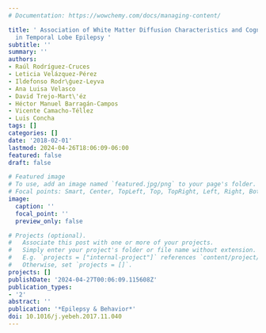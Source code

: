 ```yaml
---
# Documentation: https://wowchemy.com/docs/managing-content/

title: ' Association of White Matter Diffusion Characteristics and Cognitive Deficits
  in Temporal Lobe Epilepsy '
subtitle: ''
summary: ''
authors:
- Raúl Rodríguez-Cruces
- Leticia Velázquez-Pérez
- Ildefonso Rodr\ǵuez-Leyva
- Ana Luisa Velasco
- David Trejo-Mart\'éz
- Héctor Manuel Barragán-Campos
- Vicente Camacho-Téllez
- Luis Concha
tags: []
categories: []
date: '2018-02-01'
lastmod: 2024-04-26T18:06:09-06:00
featured: false
draft: false

# Featured image
# To use, add an image named `featured.jpg/png` to your page's folder.
# Focal points: Smart, Center, TopLeft, Top, TopRight, Left, Right, BottomLeft, Bottom, BottomRight.
image:
  caption: ''
  focal_point: ''
  preview_only: false

# Projects (optional).
#   Associate this post with one or more of your projects.
#   Simply enter your project's folder or file name without extension.
#   E.g. `projects = ["internal-project"]` references `content/project/deep-learning/index.md`.
#   Otherwise, set `projects = []`.
projects: []
publishDate: '2024-04-27T00:06:09.115608Z'
publication_types:
- '2'
abstract: ''
publication: '*Epilepsy & Behavior*'
doi: 10.1016/j.yebeh.2017.11.040
---
```

